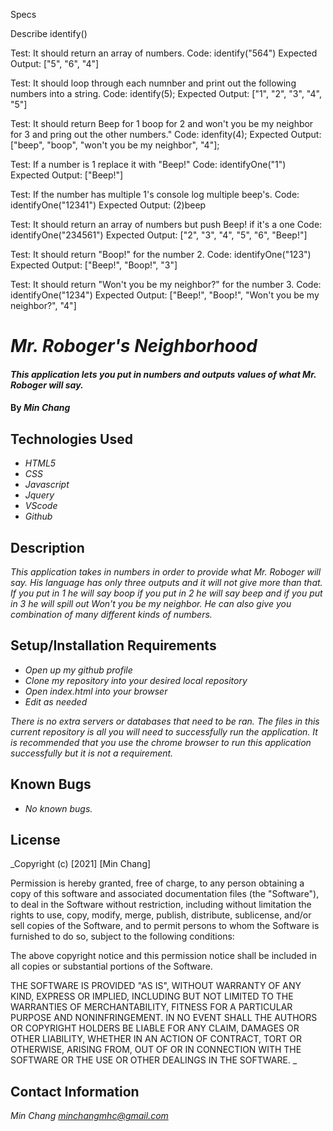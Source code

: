 Specs

Describe identify()

Test: It should return an array of numbers.
Code: identify("564")
Expected Output: ["5", "6", "4"]

Test: It should loop through each numnber and print out the following numbers into a string.
Code: identify(5);
Expected Output: ["1", "2", "3", "4", "5"]

Test: It should return Beep for 1 boop for 2 and won't you be my neighbor for 3 and pring out the other numbers."
Code: idenfity(4);
Expected Output: ["beep", "boop", "won't you be my neighbor", "4"];


Test: If a number is 1 replace it with "Beep!"
Code: identifyOne("1")
Expected Output: ["Beep!"]

Test: If the number has multiple 1's console log multiple beep's.
Code: identifyOne("12341")
Expected Output: (2)beep

Test: It should return an array of numbers but push Beep! if it's a one
Code: identifyOne("234561")
Expected Output: ["2", "3", "4", "5", "6", "Beep!"]

Test: It should return "Boop!" for the number 2.
Code: identifyOne("123")
Expected Output: ["Beep!", "Boop!", "3"]

Test: It should return "Won't you be my neighbor?" for the number 3.
Code: identifyOne("1234")
Expected Output: ["Beep!", "Boop!", "Won't you be my neighbor?", "4"]


# _Mr. Roboger's Neighborhood_

#### _This application lets you put in numbers and outputs values of what Mr. Roboger will say._

#### By _**Min Chang**_

## Technologies Used

* _HTML5_
* _CSS_
* _Javascript_
* _Jquery_
* _VScode_
* _Github_

## Description

_This application takes in numbers in order to provide what Mr. Roboger will say. His language has only three outputs and it will not give more than that. If you put in 1 he will say boop if you put in 2 he will say beep and if you put in 3 he will spill out Won't you be my neighbor. He can also give you combination of many different kinds of numbers._

## Setup/Installation Requirements

* _Open up my github profile_
* _Clone my repository into your desired local repository_
* _Open index.html into your browser_
* _Edit as needed_

_There is no extra servers or databases that need to be ran. The files in this current repository is all you will need to successfully run the application. It is recommended that you use the chrome browser to run this application successfully but it is not a requirement._

## Known Bugs

* _No known bugs._

## License

_Copyright (c) [2021] [Min Chang]

Permission is hereby granted, free of charge, to any person obtaining a copy
of this software and associated documentation files (the "Software"), to deal
in the Software without restriction, including without limitation the rights
to use, copy, modify, merge, publish, distribute, sublicense, and/or sell
copies of the Software, and to permit persons to whom the Software is
furnished to do so, subject to the following conditions:

The above copyright notice and this permission notice shall be included in all
copies or substantial portions of the Software.

THE SOFTWARE IS PROVIDED "AS IS", WITHOUT WARRANTY OF ANY KIND, EXPRESS OR
IMPLIED, INCLUDING BUT NOT LIMITED TO THE WARRANTIES OF MERCHANTABILITY,
FITNESS FOR A PARTICULAR PURPOSE AND NONINFRINGEMENT. IN NO EVENT SHALL THE
AUTHORS OR COPYRIGHT HOLDERS BE LIABLE FOR ANY CLAIM, DAMAGES OR OTHER
LIABILITY, WHETHER IN AN ACTION OF CONTRACT, TORT OR OTHERWISE, ARISING FROM,
OUT OF OR IN CONNECTION WITH THE SOFTWARE OR THE USE OR OTHER DEALINGS IN THE
SOFTWARE.
_

## Contact Information

_Min Chang <minchangmhc@gmail.com>_
